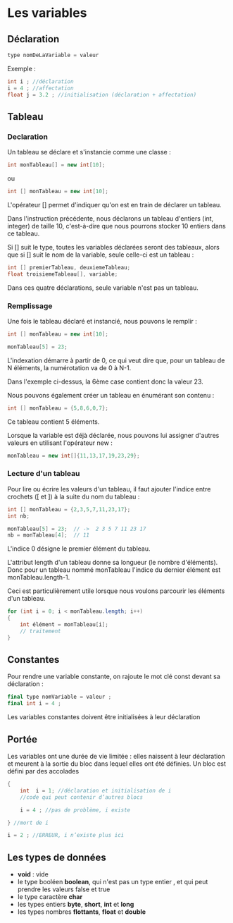 # Les variables

## Déclaration

``` java
type nomDeLaVariable = valeur
```

Exemple :

``` java
int i ; //déclaration
i = 4 ; //affectation
float j = 3.2 ; //initialisation (déclaration + affectation)
```

## Tableau

### Declaration

Un tableau se déclare et s'instancie comme une classe :

``` java
int monTableau[] = new int[10];
```

ou

``` java
int [] monTableau = new int[10];
```

L'opérateur [] permet d'indiquer qu'on est en train de déclarer un tableau.

Dans l'instruction précédente, nous déclarons un tableau d'entiers (int, integer) de taille 10, c'est-à-dire que nous pourrons stocker 10 entiers dans ce tableau.

Si [] suit le type, toutes les variables déclarées seront des tableaux, alors que si [] suit le nom de la variable, seule celle-ci est un tableau :

``` java
int [] premierTableau, deuxiemeTableau;
float troisiemeTableau[], variable;
```

Dans ces quatre déclarations, seule variable n'est pas un tableau. 

### Remplissage

Une fois le tableau déclaré et instancié, nous pouvons le remplir :

``` java
int [] monTableau = new int[10];
```

``` java
monTableau[5] = 23;
```

L'indexation démarre à partir de 0, ce qui veut dire que, pour un tableau de N éléments, la numérotation va de 0 à N-1.

Dans l'exemple ci-dessus, la 6ème case contient donc la valeur 23.

Nous pouvons également créer un tableau en énumérant son contenu :

``` java
int [] monTableau = {5,8,6,0,7};
```

Ce tableau contient 5 éléments.

Lorsque la variable est déjà déclarée, nous pouvons lui assigner d'autres valeurs en utilisant l'opérateur new :

``` java
monTableau = new int[]{11,13,17,19,23,29};
```

### Lecture d'un tableau

Pour lire ou écrire les valeurs d'un tableau, il faut ajouter l'indice entre crochets ([ et ]) à la suite du nom du tableau :

``` java
int [] monTableau = {2,3,5,7,11,23,17};
int nb;

monTableau[5] = 23;  // ->  2 3 5 7 11 23 17
nb = monTableau[4];  // 11
```

L'indice 0 désigne le premier élément du tableau.

L'attribut length d'un tableau donne sa longueur (le nombre d'éléments). Donc pour un tableau nommé monTableau l'indice du dernier élément est monTableau.length-1.

Ceci est particulièrement utile lorsque nous voulons parcourir les éléments d'un tableau.

``` java
for (int i = 0; i < monTableau.length; i++)
{
    int élément = monTableau[i];
    // traitement
}
```

## Constantes

Pour rendre une variable constante, on rajoute le mot clé const devant sa déclaration :

``` c++
final type nomVariable = valeur ;
final int i = 4 ;
```

Les variables constantes doivent être initialisées à leur déclaration

## Portée

Les variables ont une durée de vie limitée : elles naissent à leur déclaration et meurent à la sortie du bloc dans lequel elles ont été définies.
Un bloc est défini par des accolades

``` java
{
    int  i = 1; //déclaration et initialisation de i
    //code qui peut contenir d’autres blocs

    i = 4 ; //pas de problème, i existe

} //mort de i

i = 2 ; //ERREUR, i n’existe plus ici
```

## Les types de données

* **void** : vide
* le type booléen **boolean**, qui n'est pas un type entier , et qui peut prendre les valeurs false et true
* le type caractère **char**
* les types entiers **byte**, **short**, **int** et **long**
* les types nombres **flottants**, **float** et **double**
